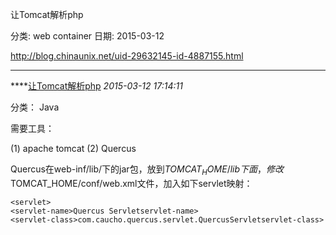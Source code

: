 让Tomcat解析php

分类: web container
日期: 2015-03-12

 

http://blog.chinaunix.net/uid-29632145-id-4887155.html

------

****[让Tomcat解析php]() *2015-03-12 17:14:11*

分类： Java

需要工具：

(1) apache tomcat
(2) Quercus

 

Quercus在web-inf/lib/下的jar包，放到$TOMCAT_HOME/lib下面，修改$TOMCAT_HOME/conf/web.xml文件，加入如下servlet映射：

```
<servlet>  
<servlet-name>Quercus Servletservlet-name>  
<servlet-class>com.caucho.quercus.servlet.QuercusServletservlet-class>  
```

